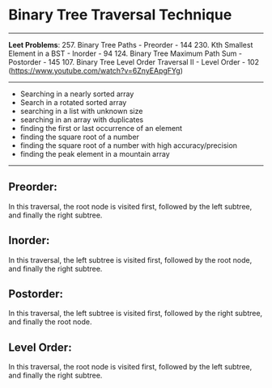 # Binary Tree Traversal Technique



---

**Leet Problems**: 
257. Binary Tree Paths - Preorder
    - 144
230. Kth Smallest Element in a BST - Inorder
    - 94 
124. Binary Tree Maximum Path Sum - Postorder
    - 145 
107. Binary Tree Level Order Traversal II - Level Order
    - 102 (https://www.youtube.com/watch?v=6ZnyEApgFYg)

---

- Searching in a nearly sorted array
- Search in a rotated sorted array
- searching in a list with unknown size
- searching in an array with duplicates
- finding the first or last occurrence of an element
- finding the square root of a number
- finding the square root of a number with high accuracy/precision
- finding the peak element in a mountain array

---

## Preorder: 

In this traversal, the root node is visited first, followed by the left subtree, and finally the right subtree.

## Inorder:

In this traversal, the left subtree is visited first, followed by the root node, and finally the right subtree.

## Postorder:

In this traversal, the left subtree is visited first, followed by the right subtree, and finally the root node.

## Level Order:

In this traversal, the root node is visited first, followed by the left subtree, and finally the right subtree.


